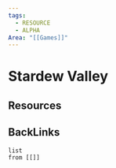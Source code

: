 ```yaml
---
tags:
  - RESOURCE
  - ALPHA
Area: "[[Games]]"
---
```


# Stardew Valley


## Resources


## BackLinks

```dataview
list
from [[]]
```

